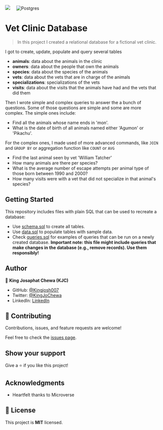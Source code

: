 ![](https://img.shields.io/badge/Microverse-blueviolet)  &nbsp; &nbsp;  ![Postgres](https://img.shields.io/badge/postgres-%23316192.svg?style=for-the-badge&logo=postgresql&logoColor=white)

# Vet Clinic Database

> In this project I created a relational database for a fictional vet clinic.

I got to create, update, populate and query several tables

- **animals**: data about the animals in the clinic
- **owners**: data about the people that own the animals
- **species**: data about the species of the animals
- **vets**: data about the vets that are in charge of the animals
- **specializations**: specializations of the vets
- **visits**: data about the visits that the animals have had and the vets that did them

Then I wrote simple and complex queries to answer the a bunch of questions.
Some of those questions are simple and some are more complex. 
The simple ones include:

- Find all the animals whose name ends in 'mon'.
- What is the date of birth of all animals named either 'Agumon' or 'Pikachu'.

For the complex ones, I made used of more advanced commands, like `JOIN` and `GROUP BY` or aggregation function like `COUNT` or `AVG`

- Find the last animal seen by vet 'William Tatcher'
- How many animals are there per species?
- What is the average number of escape attempts per animal type of those born between 1990 and 2000?
- How many visits were with a vet that did not specialize in that animal's species?


## Getting Started

This repository includes files with plain SQL that can be used to recreate a database:

- Use [schema.sql](./schema.sql) to create all tables.
- Use [data.sql](./data.sql) to populate tables with sample data.
- Check [queries.sql](./queries.sql) for examples of queries that can be run on a newly created database. **Important note: this file might include queries that make changes in the database (e.g., remove records). Use them responsibly!**


## Author

👤 **King Josaphat Chewa (KJC)**

- GitHub: [@Kingjosh007](https://github.com/Kingjosh007)
- Twitter: [@KingJoChewa](https://twitter.com/KingJoChewa)
- LinkedIn: [LinkedIn](https://www.linkedin.com/in/king-josaphat-chewa/)

## 🤝 Contributing

Contributions, issues, and feature requests are welcome!

Feel free to check the [issues page](../../issues/).

## Show your support

Give a ⭐️ if you like this project!

## Acknowledgments

- Heartfelt thanks to Microverse

## 📝 License

This project is **MIT** licensed.
